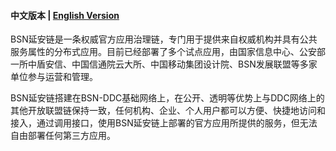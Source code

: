 #### 中文版本 | [English Version](README.md)

BSN延安链是一条权威官方应用治理链，专门用于提供来自权威机构并具有公共服务属性的分布式应用。目前已经部署了多个试点应用，由国家信息中心、公安部一所中盾安信、中国信通院云大所、中国移动集团设计院、BSN发展联盟等多家单位参与运营和管理。

BSN延安链搭建在BSN-DDC基础网络上，在公开、透明等优势上与DDC网络上的其他开放联盟链保持一致，任何机构、企业、个人用户都可以方便、快捷地访问和接入，通过调用接口，使用BSN延安链上部署的官方应用所提供的服务，但无法自由部署任何第三方应用。
